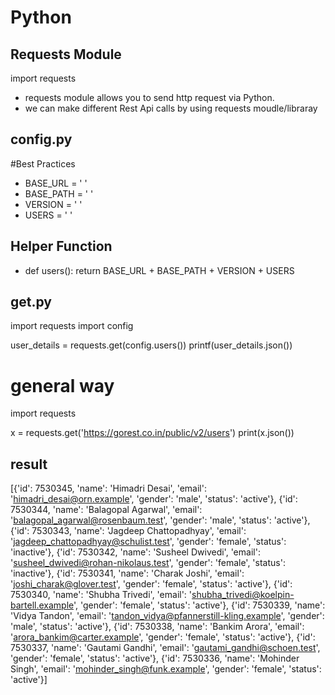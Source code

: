# Python
## Requests Module
import requests 
- requests module allows you to send http request via Python.
- we can make different Rest Api calls by using requests moudle/libraray
## config.py
#Best Practices
 - BASE_URL = ' '
 - BASE_PATH = ' '
 - VERSION = ' '
 - USERS = ' '
## Helper Function

- def users():
    return BASE_URL + BASE_PATH + VERSION + USERS

## get.py
import requests
import config

user_details = requests.get(config.users())
printf(user_details.json())

# general way
import requests

x = requests.get('https://gorest.co.in/public/v2/users')
print(x.json())

## result

[{'id': 7530345, 'name': 'Himadri Desai', 'email': 'himadri_desai@orn.example', 'gender': 'male', 'status': 'active'}, {'id': 7530344, 'name': 'Balagopal Agarwal', 'email': 'balagopal_agarwal@rosenbaum.test', 'gender': 'male', 'status': 'active'}, {'id': 7530343, 'name': 'Jagdeep Chattopadhyay', 'email': 'jagdeep_chattopadhyay@schulist.test', 'gender': 'female', 'status': 'inactive'}, {'id': 7530342, 'name': 'Susheel Dwivedi', 'email': 'susheel_dwivedi@rohan-nikolaus.test', 'gender': 'female', 'status': 'inactive'}, {'id': 7530341, 'name': 'Charak Joshi', 'email': 'joshi_charak@glover.test', 'gender': 'female', 'status': 'active'}, {'id': 7530340, 'name': 'Shubha Trivedi', 'email': 'shubha_trivedi@koelpin-bartell.example', 'gender': 'female', 'status': 'active'}, {'id': 7530339, 'name': 'Vidya Tandon', 'email': 'tandon_vidya@pfannerstill-kling.example', 'gender': 'male', 'status': 'active'}, {'id': 7530338, 'name': 'Bankim Arora', 'email': 'arora_bankim@carter.example', 'gender': 'female', 'status': 'active'}, {'id': 7530337, 'name': 'Gautami Gandhi', 'email': 'gautami_gandhi@schoen.test', 'gender': 'female', 'status': 'active'}, {'id': 7530336, 'name': 'Mohinder Singh', 'email': 'mohinder_singh@funk.example', 'gender': 'female', 'status': 'active'}]
